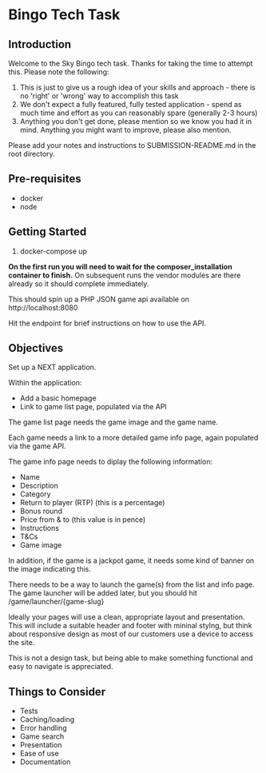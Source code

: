 # Bingo Tech Task



## Introduction

Welcome to the Sky Bingo tech task. Thanks for taking the time to attempt this. Please note the following:

1. This is just to give us a rough idea of your skills and approach - there is no 'right' or 'wrong' way to accomplish this task
2. We don't expect a fully featured, fully tested application - spend as much time and effort as you can reasonably spare (generally 2-3 hours)
3. Anything you don't get done, please mention so we know you had it in mind. Anything you might want to improve, please also mention.

Please add your notes and instructions to SUBMISSION-README.md in the root directory.

## Pre-requisites

* docker
* node


## Getting Started

1. docker-compose up

**On the first run you will need to wait for the composer_installation container to finish.** On subsequent runs the vendor modules are there already so it should complete immediately.

This should spin up a PHP JSON game api available on http://localhost:8080

Hit the endpoint for brief instructions on how to use the API.


## Objectives

Set up a NEXT application.

Within the application:

* Add a basic homepage
* Link to game list page, populated via the API

The game list page needs the game image and the game name.

Each game needs a link to a more detailed game info page, again populated via the game API.

The game info page needs to diplay the following information:

* Name
* Description
* Category
* Return to player (RTP) (this is a percentage)
* Bonus round
* Price from & to (this value is in pence)
* Instructions
* T&Cs
* Game image

In addition, if the game is a jackpot game, it needs some kind of banner on the image indicating this.

There needs to be a way to launch the game(s) from the list and info page. The game launcher will be added later, but you should hit /game/launcher/{game-slug}

Ideally your pages will use a clean, appropriate layout and presentation. This will include a suitable header and footer with mininal stylng, but think about responsive design as most of our customers use a device to access the site.

This is not a design task, but being able to make something functional and easy to navigate is appreciated.

## Things to Consider

* Tests
* Caching/loading
* Error handling
* Game search
* Presentation
* Ease of use
* Documentation
